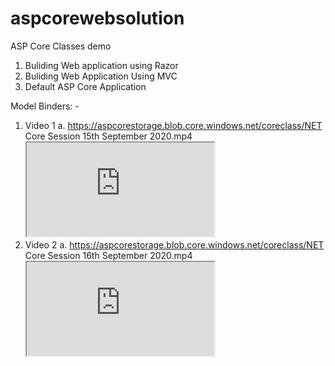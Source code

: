 # aspcorewebsolution
ASP Core Classes demo
1. Buliding Web application using Razor
2. Buliding Web Application Using MVC
3. Default ASP Core Application


Model Binders: -
  1. Video 1
      a. https://aspcorestorage.blob.core.windows.net/coreclass/NET Core Session 15th September 2020.mp4
      <iframe src="https://aspcorestorage.blob.core.windows.net/coreclass/NET Core Session 15th September 2020.mp4"></iframe>
  2. Video 2
      a. https://aspcorestorage.blob.core.windows.net/coreclass/NET Core Session 16th September 2020.mp4
      <iframe src="https://aspcorestorage.blob.core.windows.net/coreclass/NET Core Session 16th September 2020.mp4"></iframe>
      
      
      
